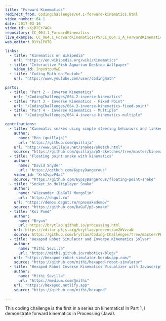 ```yaml
---
title: "Forward Kinematics"
redirect_from: CodingChallenges/64.1-forward-kinematics.html
video_number: 64.1
date: 2017-03-16
video_id: xXjRlEr7AGk
repository: CC_064.1_ForwardKinematics
live_example: CC_064.1_ForwardKinematics/P5/CC_064.1_A_ForwardKinematics
web_editor: 91Ys1PU7B

links:
  - title: "Kinematics on Wikipedia"
    url: "https://en.wikipedia.org/wiki/Kinematics"
  - title: "Interactive Fish Aquarium Desktop Wallpaper"
    video_id: Inpo9tpUMwE
  - title: "Coding Math on Youtube"
    url: "https://www.youtube.com/user/codingmath"

parts:
  - title: "Part 2 - Inverse Kinematics"
    url: "/CodingChallenges/064.2-inverse-kinematics"
  - title: "Part 3 - Inverse Kinematics - Fixed Point"
    url: "/CodingChallenges/064.3-inverse-kinematics-fixed-point"
  - title: "Part 4 - Inverse Kinematics - Multiple"
    url: "/CodingChallenges/064.4-inverse-kinematics-multiple"

contributions:
  - title: "Kinematic snakes using simple steering behaviors and linked lists."
    author:
      name: "Ben (quillaja)"
      url: "https://github.com/quillaja"
    url: "http://www.quillaja.net/snakes/sketch.html"
    source: "https://github.com/quillaja/p5-sketches/tree/master/kinematics"
  - title: "Floating point snake with kinematics"
    author:
      name: "David Snyder"
      url: "https://github.com/GypsyDangerous"
    video_id: "XrhZvpvP4a4"
    source: "https://github.com/GypsyDangerous/floating-point-snake"
  - title: "Socket.io Multiplayer Snake"
    author:
      name: "Alexander (DaGuT) Mongolin"
      url: "https://dagut.ru"
    url: "https://demos.dagut.ru/npmsnakedemo/"
    source: "https://github.com/DaGuT/p5-snake"
  - title: "Koi Pond"
    author:
      name: "Bryan"
      url: https://brytlao.github.io/processing.html
    url: https://editor.p5js.org/brytlao/present/um2WVvzaN
    source: https://github.com/brytlao/Coding-Challenges/tree/master/PP005_KoiPond
  - title: "Hexapod Robot Simulator and Inverse Kinematics Solver"
    author:
      name: "Mithi Sevilla"
      url: "https://mithi.github.io/robotics-blog/"
    url: "https://hexapod-robot-simulator.herokuapp.com/"
    source: "https://github.com/mithi/hexapod-robot-simulator"
  - title: "Hexapod Robot Inverse Kinematics Visualizer with Javascript"
    author:
      name: "Mithi Sevilla"
      url: "https://medium.com/@mithi"
    url: "https://hexapod.netlify.app"
    source: "https://github.com/mithi/hexapod"

---
```


This coding challenge is the first in a series on kinematics!
In Part 1, I demonstrate forward kinematics in Processing (Java).
